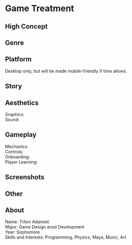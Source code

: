 # Game Treatment  

## High Concept  

## Genre  

## Platform  
Desktop only, but will be made mobile-friendly if time allows.  

## Story  

## Aesthetics  
Graphics:  
Sound:  

## Gameplay  
Mechanics:  
Controls:  
Onboarding:  
Player Learning:  

## Screenshots  

## Other  

## About  
Name: Triton Adamski  
Major: Game Design ansd Development  
Year: Sophomore  
Skills and Interests: Programming, Physics, Maya, Music, Art  

